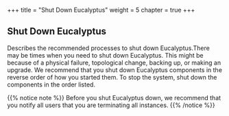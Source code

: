 +++
title = "Shut Down Eucalyptus"
weight = 5
chapter = true
+++


## Shut Down Eucalyptus
Describes the recommended processes to shut down Eucalyptus.There may be times when you need to shut down Eucalyptus. This might be because of a physical failure, topological change, backing up, or making an upgrade. We recommend that you shut down Eucalyptus components in the reverse order of how you started them. To stop the system, shut down the components in the order listed. 


{{% notice note %}}
Before you shut Eucalyptus down, we recommend that you notify all users that you are terminating all instances. 
{{% /notice %}}

